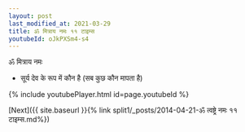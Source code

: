 ```yaml
---
layout: post
last_modified_at: 2021-03-29
title: ॐ मित्राय नमः ११ टाइम्स
youtubeId: oJkPXSm4-s4
---
```

 
 
 ॐ मित्राय नमः  
 
 -  सूर्य देव के रूप में कौन है (सब कुछ कौन मापता है) 
 
  
 
  
 
 
 
 
 
 


{% include youtubePlayer.html id=page.youtubeId %}
 
[Next]({{ site.baseurl }}{% link  split1/_posts/2014-04-21-ॐ त्वष्ट्रे नमः ११ टाइम्स.md%})
 
